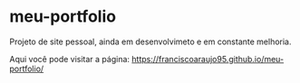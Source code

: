 # meu-portfolio
 Projeto de site pessoal, ainda em desenvolvimeto e em constante melhoria.
 
 Aqui você pode visitar a página: https://franciscoaraujo95.github.io/meu-portfolio/
